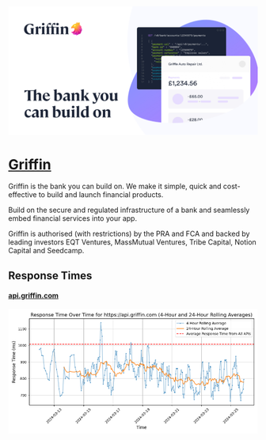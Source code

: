 [![Visit Griffin](imagePreview.jpg)](https://griffin.com)

# [Griffin](https://griffin.com)

Griffin is the bank you can build on. We make it simple, quick and cost-effective to build and launch financial products.

Build on the secure and regulated infrastructure of a bank and seamlessly embed financial services into your app.

Griffin is authorised (with restrictions) by the PRA and FCA and backed by leading investors EQT Ventures, MassMutual Ventures, Tribe Capital, Notion Capital and Seedcamp.

## Response Times

#### [api.griffin.com](https://api.griffin.com)

![api.griffin.com](response-time-charts/6170692e6772696666696e2e636f6d.png)
